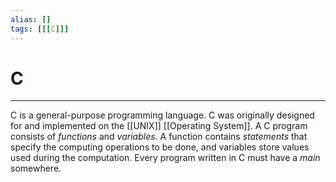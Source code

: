 ```yaml
---
alias: []
tags: [[[C]]]
---
```


# C
----
C is a general-purpose programming language. C was originally designed for and implemented on the [[UNIX]] [[Operating System]].
A C program consists of _functions_ and _variables_. A function contains _statements_ that specify the computing operations to be done, and variables store values used during the computation.
Every program written in C must have a _main_ somewhere.
